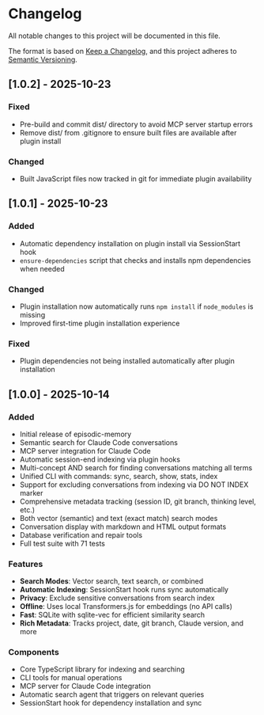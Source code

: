# Changelog

All notable changes to this project will be documented in this file.

The format is based on [Keep a Changelog](https://keepachangelog.com/en/1.0.0/),
and this project adheres to [Semantic Versioning](https://semver.org/spec/v2.0.0.html).

## [1.0.2] - 2025-10-23

### Fixed
- Pre-build and commit dist/ directory to avoid MCP server startup errors
- Remove dist/ from .gitignore to ensure built files are available after plugin install

### Changed
- Built JavaScript files now tracked in git for immediate plugin availability

## [1.0.1] - 2025-10-23

### Added
- Automatic dependency installation on plugin install via SessionStart hook
- `ensure-dependencies` script that checks and installs npm dependencies when needed

### Changed
- Plugin installation now automatically runs `npm install` if `node_modules` is missing
- Improved first-time plugin installation experience

### Fixed
- Plugin dependencies not being installed automatically after plugin installation

## [1.0.0] - 2025-10-14

### Added
- Initial release of episodic-memory
- Semantic search for Claude Code conversations
- MCP server integration for Claude Code
- Automatic session-end indexing via plugin hooks
- Multi-concept AND search for finding conversations matching all terms
- Unified CLI with commands: sync, search, show, stats, index
- Support for excluding conversations from indexing via DO NOT INDEX marker
- Comprehensive metadata tracking (session ID, git branch, thinking level, etc.)
- Both vector (semantic) and text (exact match) search modes
- Conversation display with markdown and HTML output formats
- Database verification and repair tools
- Full test suite with 71 tests

### Features
- **Search Modes**: Vector search, text search, or combined
- **Automatic Indexing**: SessionStart hook runs sync automatically
- **Privacy**: Exclude sensitive conversations from search index
- **Offline**: Uses local Transformers.js for embeddings (no API calls)
- **Fast**: SQLite with sqlite-vec for efficient similarity search
- **Rich Metadata**: Tracks project, date, git branch, Claude version, and more

### Components
- Core TypeScript library for indexing and searching
- CLI tools for manual operations
- MCP server for Claude Code integration
- Automatic search agent that triggers on relevant queries
- SessionStart hook for dependency installation and sync
